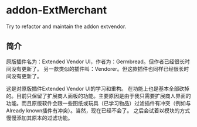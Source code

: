 # addon-ExtMerchant
Try to refactor and maintain the addon extvendor.

## 简介
原版插件名为：Extended Vendor UI，作者为：Germbread。但作者已经很长时间没有更新了。
另一款类似的插件叫：Vendorer。但这款插件也同样已经很长时间没有更新了。

这是对原版插件Extended Vendor UI的学习和重构。
在功能上也是基本全部砍掉的。目前只保留了扩展商人面板的功能。主要原因是由于我只需要扩展商人界面的功能。而且原版软件会跟一些图纸或玩具（已学习物品）过滤插件有冲突（例如与Already known插件有冲突）。当然，现在已经不会了。
之后会试着以模块的方式慢慢添加其原本的过滤功能。
